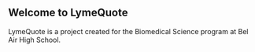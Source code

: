## Welcome to LymeQuote

LymeQuote is a project created for the Biomedical Science program at Bel Air High School.

<!-- It is a website made to educate as many people as possible on Lyme disease and the autoimmune pandemic.

The website operates under the premise of a quote sharing website, where users can browse quotes, save their favorites (COMING SOON), and share them with others (COMING SOON). People can even create their own (COMING SOON)! -->



<!-- # Overview

### An Alarming Problem
Lyme disease is the fastest growing vector-borne infectious disease in the United States. By 2050, estimates predict 12% of the U.S. will be affected.

There is compelling evidence that Lyme disease is also the source of chronic disorders such as autoimmune conditions — but on this topic, the medical community is corrupt, stubborn, and mind-bogglingly backwards.

### Encouraging Action
Through my reading of the medical novel Chronic: The Hidden Cause of the Autoimmune Pandemic and How to Get Healthy Again by Dr. Steven Philips and Dana Parish, I recognize one of the main reasons the world has not leaped into action: lack of awareness.

Chronic does an amazing job revealing the urgent nature of this pandemic, but public knowledge of this topic is low. To educate as many people as possible on Lyme disease, I created an attractive website that uses social networking to gain more visitors. The website is entertaining, but it also raises awareness of Lyme disease at the same time.

# Background

_“Perhaps you yourself are among those who have struggled with chronic illness, or strange, migrating symptoms that no one seems to take seriously… your symptoms that were carelessly labeled as ‘autoimmune.’”_

Today, 24 million Americans are affected by the mysterious “autoimmune disorder” — but this incidence rate is much higher than it should. These strange symptoms are caused by a hidden culprit: Lyme disease.

### What is Lyme?
Lyme disease is a bacterial infection commonly transmitted through bug bites. It is extremely difficult to address for several reasons:
- Lyme is a crafty bacteria, with many elusive abilities;
- The symptoms are varied and not understood, causing neurological, musculoskeletal, gastrointestinal, and cardiovascular illness;
- No one is immune and there are no vaccines;
- Official medical guidelines are outdated and negligent, making diagnosing and treating Lyme impossible unless you see a specialist;

but most notably,
- the astounding lack of awareness of Lyme disease’s link to autoimmune disorders, in both the public and in the medical community.

### Failure of the Medical Community
The suggestion that Lyme can cause autoimmune disorders goes against medical teachings and knowledge, to the point that doctors literally laugh when presented with such ideas.

As a result, most Lyme patients end up visiting 20 to 100 doctors before being correctly diagnosed — if they ever are.

Although there is progress towards addressing Lyme disease, the general public is unaware. Lyme has not gotten the headlines it deserves. As Russel Johnson of the University of Minnesota said in 1987: “Were it not for AIDS, Lyme disease would be what we are all worrying about.”

# Experience

### An Eye-Opening Novel
I came across the topic of Lyme disease and autoimmune disorders from a novel I happened to spot at my local library. This novel was called Chronic: The Hidden Cause of the Autoimmune Pandemic and How to Get Healthy Again by Dr. Steven Philips and Dana Parish.

In Chronic, Dr. Philips and Dana Parish (both survivors of Lyme), explore how this rapidly growing vector-borne disease and others like it are often the root of elusive autoimmune disorders, even though most doctors vehemently deny this fact.

Upon reading it, I was blown away by the reality of the situation. I was moved so deeply that I knew I wanted to center my entire project around it.

### Reputable and Reliable
I was surprised by how well-sourced Chronic was. Published in 2020 and containing hundreds of cited studies, it described in extreme detail everything I could ever wish to know about Lyme disease, backed up with bulletproof science.

As such, I was able to gather data on Lyme disease and its link to autoimmune disorders primarily from my reading of this medical novel.

![Chronic](https://yt3.ggpht.com/a/AATXAJyNdgImEzH7Uv06seR3msPuXrxA5rkcuyYrkA=s900-c-k-c0xffffffff-no-rj-mo)

### Well-Covered
This book thoroughly revealed to me how Lyme disease is truly the greatest medical crisis of the 21st century, from both a biological and political perspective. This book covered:
- Why is Lyme disease (and this area of medicine) so misunderstood?
- Why is testing so difficult? Where is diagnostic technology lacking?
- Why does the medical system not know how to treat Lyme disease?
- What are the symptoms of Lyme disease and how does it progress?
- How can an infection cause an autoimmune disorder, neurological illness, and more?
- What do we need to do in order to combat Lyme disease?

# Innovation

### Incorporating Lyme Disease
The quotes that users can browse will include popular quotes, adages, and proverbs, but some will be about Lyme disease. In this way, visitors will read them and learn about Lyme.

To allow people to learn more about these quotes and their messages, I also implemented a feature where each quote comes with a description.

Through the description, the website can educate people more in-depth by directly explaining the context, or even by providing links to outside sources, such as Chronic.

### Attracting Visitors
To reach as many people as possible, I sought inspiration from other popular websites, such as Facebook, Spotify, and Wordle.

That’s why I implemented a quote-sharing feature, allowing users a convenient way to share quotes with friends, which gains more visitors and more people who can be made aware of Lyme disease.

Other attractive features of the website include a daily quote, so people are incentivized to keep coming back to the website.

### The Technicals
The website is written with HTML, CSS, and JavaScript, and it is hosted on GitHub Pages. To accomplish this, I self-taught myself how to use HTML, CSS, and GitHub. I relied primarily on GitHub documentation and Stack Overflow forums.


# Conclusions

### The Problem
Autoimmune disorders are possibly the most misunderstood disease of the 21st century, causing widespread, unexplainable effects on the body.

When presented with these symptoms, doctors are left dumbfounded. But instead of searching for the real cause, medical institutions around the world prescribed these symptoms a simple label: the mysterious “autoimmune disorder.”

### The Experience
For my experience, I read though a medical novel written by Dr. Steven Philips and Dana Parish, called Chronic: The Hidden Cause of the Autoimmune Pandemic and How to Get Healthy Again.

In their book, they describe the stories of affected victims, detail the characteristics of Lyme disease, and expose the medical system’s inability to properly address this massive pandemic.

### The Solution
It’s true that diagnosis and treatment of Lyme disease is inadequate, and much help is needed in this sector. However, I believe that the first step towards addressing Lyme disease is by educating the critically unaware public.

As a solution, I developed LymeQuote, an engaging website intended to educate as many people as possible on the topic of Lyme and autoimmune disorders by attracting as many visitors as possible.

# Acknowledgements
- To all my friends, for supporting and being there for each other.
- To Ms. Barry, for sparking my love for biomedical science.
- To Mr. Burke: for pushing us all to our limits and making us realize what we are truly capable of.
- To Mr. Weeks, for being understanding, compassionate, and always an encouragement to keep pushing.
- To Ms. Hamilton, for guiding us through our struggles and being an empathetic person.
- To the users of Stack Overflow, who, thanks to their generous sharing of knowledge, saved me many hours of struggle.
- To GitHub, for providing free hosting of my website, as well as excellent documentation. -->



<!-- ## Welcome to GitHub Pages

You can use the [editor on GitHub](https://github.com/aco4/LymeQuote/edit/gh-pages/index.md) to maintain and preview the content for your website in Markdown files.

Whenever you commit to this repository, GitHub Pages will run [Jekyll](https://jekyllrb.com/) to rebuild the pages in your site, from the content in your Markdown files.

### Markdown

Markdown is a lightweight and easy-to-use syntax for styling your writing. It includes conventions for

```markdown
Syntax highlighted code block

# Header 1
## Header 2
### Header 3

- Bulleted
- List

1. Numbered
2. List

**Bold** and _Italic_ and `Code` text

[Link](url) and ![Image](src)
```

For more details see [Basic writing and formatting syntax](https://docs.github.com/en/github/writing-on-github/getting-started-with-writing-and-formatting-on-github/basic-writing-and-formatting-syntax).

### Jekyll Themes

Your Pages site will use the layout and styles from the Jekyll theme you have selected in your [repository settings](https://github.com/aco4/LymeQuote/settings/pages). The name of this theme is saved in the Jekyll `_config.yml` configuration file.

### Support or Contact

Having trouble with Pages? Check out our [documentation](https://docs.github.com/categories/github-pages-basics/) or [contact support](https://support.github.com/contact) and we’ll help you sort it out. -->